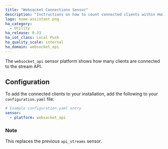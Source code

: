 ```yaml
---
title: "Websocket Connections Sensor"
description: "Instructions on how to count connected clients within Home Assistant."
logo: home-assistant.png
ha_category:
  - Utility
ha_release: 0.33
ha_iot_class: Local Push
ha_quality_scale: internal
ha_domain: websocket_api
---
```


The `websocket_api` sensor platform shows how many clients are connected to the stream API.

## Configuration

To add the connected clients to your installation, add the following to your `configuration.yaml` file:

```yaml
# Example configuration.yaml entry
sensor:
  - platform: websocket_api
```

### Note

This replaces the previous `api_streams` sensor.
